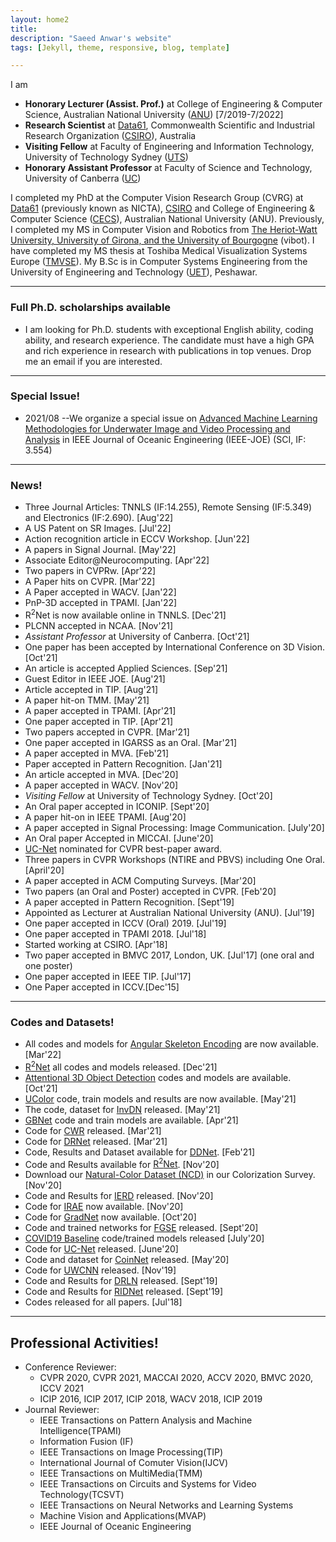 ```yaml
---
layout: home2
title: 
description: "Saeed Anwar's website"
tags: [Jekyll, theme, responsive, blog, template]

---
```

I am 
* <strong>Honorary Lecturer (Assist. Prof.)</strong> at College of Engineering & Computer Science, Australian National University ([ANU](http://https://www.anu.edu.au/)) [7/2019-7/2022]
* <strong>Research Scientist</strong> at [Data61](http://www.data61.csiro.au/), Commonwealth Scientific and Industrial Research Organization ([CSIRO](http://www.csiro.au/)), Australia
* <strong>Visiting Fellow</strong> at Faculty of Engineering and Information Technology, University of Technology Sydney ([UTS](https://www.uts.edu.au/))
* <strong>Honorary Assistant Professor</strong> at Faculty of Science and Technology, University of Canberra ([UC](https://www.canberra.edu.au/))

I completed my PhD at the Computer Vision Research Group (CVRG) at [Data61](http://www.data61.csiro.au/) (previously known as NICTA), [CSIRO](http://www.csiro.au/) and College of Engineering & Computer Science ([CECS](https://cecs.anu.edu.au/)), Australian National University  (ANU). Previously, I completed my MS in Computer Vision and Robotics from [The Heriot-Watt University, University of Girona, and the University of Bourgogne](http://www.vibot.org/) (vibot). I have completed my MS thesis at Toshiba Medical Visualization Systems Europe ([TMVSE](https://www.linkedin.com/company/toshiba-medical-visualization-systems-europe-ltd)). My B.Sc is in Computer Systems Engineering from the University of Engineering and Technology ([UET](https://www.uetpeshawar.edu.pk/)), Peshawar.

---
### Full Ph.D. scholarships available
* I am looking for Ph.D. students with exceptional English ability, coding ability, and research experience. The candidate must have a high GPA and rich experience in research with publications in top venues. Drop me an email if you are interested. 

---
### Special Issue!
* 2021/08 --We organize a special issue on [Advanced Machine Learning Methodologies for Underwater Image and Video Processing and Analysis](https://ieeeoes.org/publications/ieee-journal-of-oceanic-engineering/joe-special-issues/) in IEEE Journal of Oceanic Engineering (IEEE-JOE) (SCI, IF: 3.554)

---
### News!
* Three Journal Articles: TNNLS (IF:14.255), Remote Sensing (IF:5.349) and Electronics (IF:2.690). [Aug'22]
* A US Patent on SR Images. [Jul'22]
* Action recognition article in ECCV Workshop. [Jun'22]
* A papers in Signal Journal. [May'22]
* Associate Editor@Neurocomputing. [Apr'22]
* Two papers in CVPRw. [Apr'22]
* A Paper hits on CVPR. [Mar'22]
* A Paper accepted in WACV. [Jan'22]
* PnP-3D accepted in TPAMI. [Jan'22]
* R<sup>2</sup>Net is now available online in TNNLS. [Dec'21]
* PLCNN accepted in NCAA. [Nov'21]
* *Assistant Professor* at University of Canberra. [Oct'21]
* One paper has been accepted by International Conference on 3D Vision. [Oct'21]
* An article is accepted Applied Sciences. [Sep'21]
* Guest Editor in IEEE JOE. [Aug'21]
* Article accepted in TIP. [Aug'21]
* A paper hit-on TMM. [May'21]
* A paper accepted in TPAMI. [Apr'21]
* One paper accepted in TIP. [Apr'21]
* Two papers accepted in CVPR. [Mar'21]
* One paper accepted in IGARSS as an Oral. [Mar'21]
* A paper accepted in MVA. [Feb'21]
* Paper accepted in Pattern Recognition. [Jan'21]
* An article accepted in MVA. [Dec'20]
* A paper accepted in WACV. [Nov'20]
* *Visiting Fellow* at University of Technology Sydney. [Oct'20]
* An Oral paper accepted in ICONIP. [Sept'20]
* A paper hit-on in IEEE TPAMI. [Aug'20]
* A paper accepted in Signal Processing: Image Communication. [July'20]
* An Oral paper Accepted in MICCAI. [June'20] 
* [UC-Net](http://openaccess.thecvf.com/content_CVPR_2020/papers/Zhang_UC-Net_Uncertainty_Inspired_RGB-D_Saliency_Detection_via_Conditional_Variational_Autoencoders_CVPR_2020_paper.pdf) nominated for CVPR best-paper award.
* Three papers in CVPR Workshops (NTIRE and PBVS) including One Oral. [April'20]
* A paper accepted in ACM Computing Surveys. [Mar'20]
* Two papers (an Oral and Poster) accepted in CVPR. [Feb'20]
* A paper accepted in Pattern Recognition. [Sept'19]
* Appointed as Lecturer at Australian National University (ANU). [Jul'19]
* One paper accepted in ICCV (Oral) 2019. [Jul'19]
* One paper accepted in TPAMI 2018. [Jul'18]
* Started working at CSIRO. [Apr'18]
* Two paper accepted in BMVC 2017, London, UK. [Jul'17] (one oral and one poster)
* One paper accepted in IEEE TIP. [Jul'17]
* One Paper accepted in ICCV.[Dec'15]

---
### Codes and Datasets!
* All codes and models for [Angular Skeleton Encoding](https://github.com/ZhenyueQin/Angular-Skeleton-Encoding) are now available. [Mar'22]
* [R<sup>2</sup>Net](https://github.com/saeed-anwar/R2Net) all codes and models released. [Dec'21]
* [Attentional 3D Object Detection](https://github.com/ShiQiu0419/attentions_in_3D_detection) codes and models are available. [Oct'21]
* [UColor](https://github.com/Li-Chongyi/Ucolor) code, train models and results are now available. [May'21]
* The code, dataset for [InvDN](https://github.com/Yang-Liu1082/InvDN) released. [May'21]
* [GBNet](https://github.com/ShiQiu0419/GBNet) code and train models are available. [Apr'21]
* Code for [CWR](https://github.com/JunlinHan/CWR) released. [Mar'21]
* Code for [DRNet](https://github.com/ShiQiu0419/DRNet) released. [Mar'21]
* Code, Results and Dataset available for [DDNet](https://github.com/tanveer-hussain/EfficientSOD). [Feb'21]
* Code and Results available for [R<sup>2</sup>Net](https://github.com/saeed-anwar/R2Net). [Nov'20]
* Download our [Natural-Color Dataset (NCD)](https://github.com/saeed-anwar/ColorSurvey) in our Colorization Survey. [Nov'20]
* Code and Results for [IERD](https://github.com/saeed-anwar/IERD) released. [Nov'20]
* Code for [IRAE](https://github.com/Lillian1082/IRAE_pytorch) now available. [Nov'20]
* Code for [GradNet](https://github.com/Lillian1082/GradNet-Image-Denoising) now available. [Oct'20]
* Code and trained networks for [FGSE](https://github.com/saeed-anwar/FGSE) released. [Sept'20]
* [COVID19 Baseline](https://github.com/saeed-anwar/COVID19-Baselines) code/trained models released [July'20]
* Code for [UC-Net](https://github.com/JingZhang617/UCNet) released. [June'20]
* Code and dataset for [CoinNet](https://github.com/saeed-anwar/CoinNet) released. [May'20]
* Code for [UWCNN](https://github.com/saeed-anwar/UWCNN) released. [Nov'19] 
* Code and Results for [DRLN](https://github.com/saeed-anwar/DRLN) released. [Sept'19]
* Code and Results for [RIDNet](https://github.com/saeed-anwar/RIDNet) released. [Sept'19]
* Codes released for all papers. [Jul'18]

---
## Professional Activities!
* Conference Reviewer: 
  * CVPR 2020, CVPR 2021, MACCAI 2020, ACCV 2020, BMVC 2020, ICCV 2021
  * ICIP 2016, ICIP 2017, ICIP 2018, WACV 2018, ICIP 2019 
* Journal Reviewer: 
  * IEEE Transactions on Pattern Analysis and Machine Intelligence(TPAMI)
  * Information Fusion (IF)
  * IEEE Transactions on Image Processing(TIP)
  * International Journal of Comuter Vision(IJCV)
  * IEEE Transactions on MultiMedia(TMM)
  * IEEE Transactions on Circuits and Systems for Video Technology(TCSVT)
  * IEEE Transactions on Neural Networks and Learning Systems
  * Machine Vision and Applications(MVAP)
  * IEEE Journal of Oceanic Engineering
